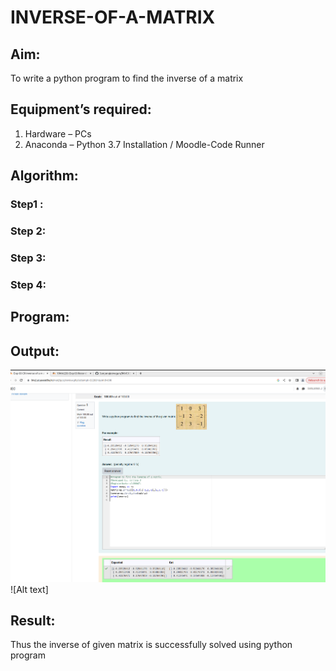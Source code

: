 # INVERSE-OF-A-MATRIX
## Aim:
To write a python program to find the inverse of a matrix
## Equipment’s required:
1. 	Hardware – PCs
2. 	Anaconda – Python 3.7 Installation / Moodle-Code Runner
## Algorithm:
### Step1 : 
### Step 2: 
### Step 3: 
### Step 4: 

## Program:
## Output:
![Alt text](<Screenshot from 2024-12-15 12-00-08.png>)
![Alt text]
## Result:
Thus the inverse of given matrix is successfully solved using python program

